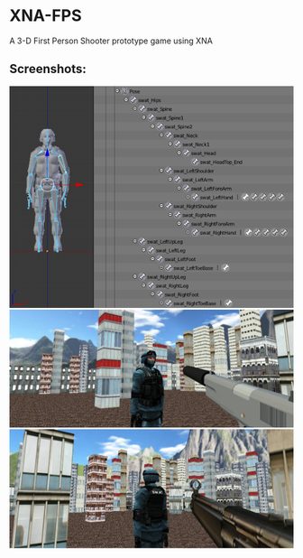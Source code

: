 XNA-FPS
=======

A 3-D First Person Shooter prototype game using XNA

Screenshots:
------------
![Screenshot3](Screenshots/3.png)
![Screenshot1](Screenshots/1.jpg)
![Screenshot2](Screenshots/2.jpg)
